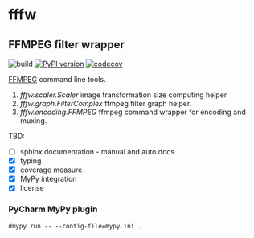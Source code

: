 # fffw
## FFMPEG filter wrapper

![build](https://github.com/just-work/fffw/workflows/build/badge.svg?branch=master)
[![PyPI version](https://badge.fury.io/py/fffw.svg)](http://badge.fury.io/py/fffw)
[![codecov](https://codecov.io/gh/just-work/fffw/branch/master/graph/badge.svg)](https://codecov.io/gh/just-work/fffw)


[FFMPEG](https://github.com/FFmpeg/FFmpeg) command line tools.

1. *fffw.scaler.Scaler* image transformation size computing helper
2. *fffw.graph.FilterComplex* ffmpeg filter graph helper.
3. *fffw.encoding.FFMPEG* ffmpeg command wrapper for encoding and muxing. 

TBD:

* [ ] sphinx documentation - manual and auto docs
* [x] typing
* [x] coverage measure
* [x] MyPy integration
* [x] license

### PyCharm MyPy plugin
```
dmypy run -- --config-file=mypy.ini .
```
